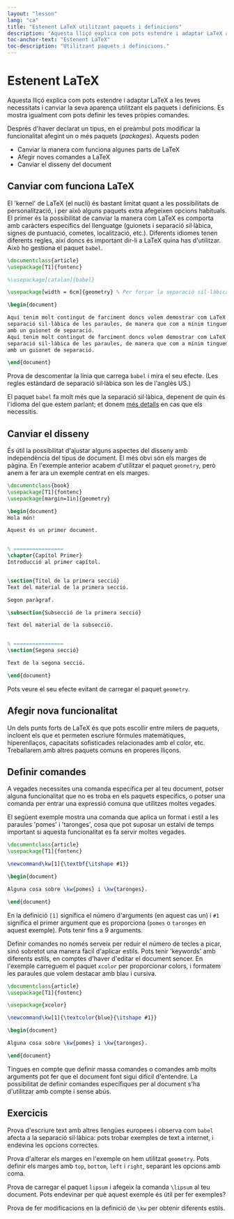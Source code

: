 ```yaml
---
layout: "lesson"
lang: "ca"
title: "Estenent LaTeX utilitzant paquets i definicions"
description: "Aquesta lliçó explica com pots estendre i adaptar LaTeX a les teves necessitats i canviar la seva aparença utilitzant els paquets i definicions. Es mostra igualment com pots definir les teves pròpies comandes."
toc-anchor-text: "Estenent LaTeX"
toc-description: "Utilitzant paquets i definicions."
---
```


# Estenent LaTeX

<span
  class="summary">Aquesta lliçó explica com pots estendre i adaptar LaTeX a les teves necessitats i canviar la seva aparença utilitzant els paquets i definicions. Es mostra igualment com pots definir les teves pròpies comandes.</span>

Després d'haver declarat un tipus, en el preàmbul pots modificar la funcionalitat afegint un o més paquets (*packages*). Aquests poden

- Canviar la manera com funciona algunes parts de LaTeX
- Afegir noves comandes a LaTeX
- Canviar el disseny del document

## Canviar com funciona LaTeX

El 'kernel' de LaTeX (el nucli) és bastant limitat quant a les possibilitats de personalització, i per això alguns paquets extra afegeixen opcions habituals. El primer és la possibilitat de canviar la manera com LaTeX es comporta amb caràcters específics del llenguatge (guionets i separació sil·làbica, signes de puntuació, cometes, localització, etc.). Diferents idiomes tenen diferents regles, així doncs és important dir-li a LaTeX quina has d'utilitzar. Això ho gestiona el paquet `babel`.

```latex
\documentclass{article}
\usepackage[T1]{fontenc}

%\usepackage[catalan]{babel}

\usepackage[width = 6cm]{geometry} % Per forçar la separació sil·làbica

\begin{document}

Aquí tenim molt contingut de farciment doncs volem demostrar com LaTeX gestiona
separació sil·làbica de les paraules, de manera que com a mínim tinguem alguna paraula
amb un guionet de separació.
Aquí tenim molt contingut de farciment doncs volem demostrar com LaTeX gestiona
separació sil·làbica de les paraules, de manera que com a mínim tinguem alguna paraula
amb un guionet de separació.

\end{document}
```

Prova de descomentar la línia que carrega `babel` i mira el seu efecte. (Les regles estàndard de separació sil·làbica son les de l'anglès US.)

El paquet `babel` fa molt més que la separació sil·làbica, depenent de quin és l'idioma del que estem parlant; et donem [més detalls](more-06) en cas que els necessitis.

## Canviar el disseny

És útil la possibilitat d'ajustar alguns aspectes del disseny amb independència del tipus de document. El més obvi són els marges de pàgina. En l'exemple anterior acabem d'utilitzar el paquet `geometry`, però anem a fer ara un exemple centrat en els marges.

```latex
\documentclass{book}
\usepackage[T1]{fontenc}
\usepackage[margin=1in]{geometry}

\begin{document}
Hola món!

Aquest és un primer document.


% ================
\chapter{Capítol Primer}
Introducció al primer capítol.


\section{Títol de la primera secció}
Text del material de la primera secció.

Segon paràgraf.

\subsection{Subsecció de la primera secció}

Text del material de la subsecció.


% ================
\section{Segona secció}

Text de la segona secció.

\end{document}
```

Pots veure el seu efecte evitant de carregar el paquet `geometry`.

## Afegir nova funcionalitat

Un dels punts forts de LaTeX és que pots escollir entre milers de paquets, incloent els que et permeten escriure fórmules matemàtiques, hiperenllaços, capacitats sofisticades relacionades amb el color, etc. Treballarem amb altres paquets comuns en properes lliçons.

## Definir comandes

A vegades necessites una comanda específica per al teu document, potser alguna funcionalitat que no es troba en els paquets específics, o potser una comanda per entrar una expressió comuna que utilitzes moltes vegades.

El següent exemple mostra una comanda que aplica un format i estil a les paraules 'pomes' i 'taronges', cosa que pot suposar un estalvi de temps important si aquesta funcionalitat es fa servir moltes vegades.

```latex
\documentclass{article}
\usepackage[T1]{fontenc}

\newcommand\kw[1]{\textbf{\itshape #1}}

\begin{document}

Alguna cosa sobre \kw{pomes} i \kw{taronges}.

\end{document}
```

En la definició `[1]` significa el número d'arguments (en aquest cas un) i `#1` significa el primer argument que es proporciona (`pomes` o `taronges` en aquest exemple). Pots tenir fins a 9 arguments.

Definir comandes no només serveix per reduir el número de tecles a picar, sinó sobretot una manera fàcil d'aplicar estils. Pots tenir 'keywords' amb diferents estils, en comptes d'haver d'editar el document sencer. En l'exemple carreguem el paquet `xcolor` per proporcionar colors, i formatem les paraules que volem destacar amb blau i cursiva.

```latex
\documentclass{article}
\usepackage[T1]{fontenc}

\usepackage{xcolor}

\newcommand\kw[1]{\textcolor{blue}{\itshape #1}}

\begin{document}

Alguna cosa sobre \kw{pomes} i \kw{taronges}.

\end{document}
```

Tingues en compte que definir massa comandes o comandes amb molts arguments pot fer que el document font sigui difícil d'entendre. La possibilitat de definir comandes específiques per al document s'ha d'utilitzar amb compte i sense abús.

## Exercicis

Prova d'escriure text amb altres llengües europees i observa com `babel` afecta a la separació sil·làbica: pots trobar exemples de text a internet, i endevina les opcions correctes.

Prova d'alterar els marges en l'exemple on hem utilitzat `geometry`. Pots definir els marges amb `top`, `bottom`, `left` i `right`, separant les opcions amb coma.

Prova de carregar el paquet `lipsum` i afegeix la comanda `\lipsum` al teu document. Pots endevinar per què aquest exemple és útil per fer exemples?

Prova de fer modificacions en la definició de `\kw` per obtenir diferents estils.
